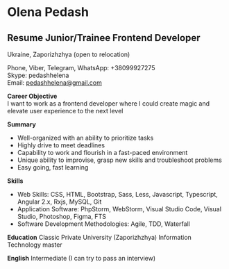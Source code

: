 # **Olena Pedash**
## Resume Junior/Trainee Frontend Developer
Ukraine, Zaporizhzhya (open to relocation)

Phone, Viber, Telegram, WhatsApp: +38099927275\
Skype: pedashhelena\
Email: pedashhelena@gmail.com

**Career Objective**\
I want to work as a frontend developer where I could create magic and elevate user experience to the next level

**Summary**
* Well-organized with an ability to prioritize tasks
* Highly drive to meet deadlines
* Capability to work and flourish in a fast-paced environment
* Unique ability to improvise, grasp new skills and troubleshoot problems
* Easy going, fast learning

**Skills**
* Web Skills: CSS, HTML, Bootstrap, Sass, Less, Javascript, Typescript, Angular 2.x, Rxjs, MySQL, Git
* Application Software: PhpStorm, WebStorm, Visual Studio Code, Visual Studio, Photoshop, Figma, FTS
* Software Development Methodologies: Agile, TDD, Waterfall   


**Education**
Classic Private University (Zaporizhzhya)
Information Technology master


**English**
Intermediate (I can try to pass an interview)